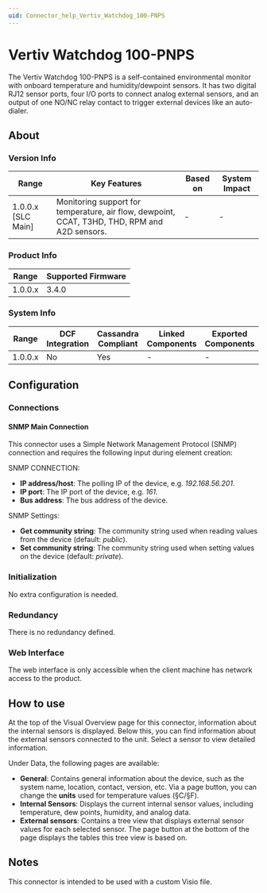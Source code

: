 ```yaml
---
uid: Connector_help_Vertiv_Watchdog_100-PNPS
---
```


# Vertiv Watchdog 100-PNPS

The Vertiv Watchdog 100-PNPS is a self-contained environmental monitor with onboard temperature and humidity/dewpoint sensors. It has two digital RJ12 sensor ports, four I/O ports to connect analog external sensors, and an output of one NO/NC relay contact to trigger external devices like an auto-dialer.

## About

### Version Info

| **Range**            | **Key Features**                                                                              | **Based on** | **System Impact** |
|----------------------|-----------------------------------------------------------------------------------------------|--------------|-------------------|
| 1.0.0.x \[SLC Main\] | Monitoring support for temperature, air flow, dewpoint, CCAT, T3HD, THD, RPM and A2D sensors. | \-           | \-                |

### Product Info

| **Range** | **Supported Firmware** |
|-----------|------------------------|
| 1.0.0.x   | 3.4.0                  |

### System Info

| **Range** | **DCF Integration** | **Cassandra Compliant** | **Linked Components** | **Exported Components** |
|-----------|---------------------|-------------------------|-----------------------|-------------------------|
| 1.0.0.x   | No                  | Yes                     | \-                    | \-                      |

## Configuration

### Connections

#### SNMP Main Connection

This connector uses a Simple Network Management Protocol (SNMP) connection and requires the following input during element creation:

SNMP CONNECTION:

- **IP address/host**: The polling IP of the device, e.g. *192.168.56.201*.
- **IP port**: The IP port of the device, e.g. *161*.
- **Bus address**: The bus address of the device.

SNMP Settings:

- **Get community string**: The community string used when reading values from the device (default: *public*).
- **Set community string**: The community string used when setting values on the device (default: *private*).

### Initialization

No extra configuration is needed.

### Redundancy

There is no redundancy defined.

### Web Interface

The web interface is only accessible when the client machine has network access to the product.

## How to use

At the top of the Visual Overview page for this connector, information about the internal sensors is displayed. Below this, you can find information about the external sensors connected to the unit. Select a sensor to view detailed information.

Under Data, the following pages are available:

- **General**: Contains general information about the device, such as the system name, location, contact, version, etc. Via a page button, you can change the **units** used for temperature values (§C/§F).
- **Internal Sensors**: Displays the current internal sensor values, including temperature, dew points, humidity, and analog data.
- **External sensors**: Contains a tree view that displays external sensor values for each selected sensor. The page button at the bottom of the page displays the tables this tree view is based on.

## Notes

This connector is intended to be used with a custom Visio file.
